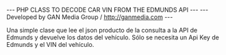 
--- PHP CLASS TO DECODE CAR VIN FROM THE EDMUNDS API ---
--- Developed by GAN Media Group / http://ganmedia.com ---

Una simple clase que lee el json producto de la consulta a la API de Edmunds y devuelve los
datos del vehículo.
Sólo se necesita un Api Key de Edmunds y el VIN del vehículo.
